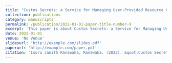 ```yaml
---
title: "Custos Secrets: a Service for Managing User-Provided Resource Credential Secrets for Science Gateways"
collection: publications
category: manuscripts
permalink: /publication/2022-01-01-paper-title-number-9
excerpt: 'This paper is about Custos Secrets: a Service for Managing User-Provided Resource Credential Secrets for Science Gateways.'
date: 2022-01-01
venue: 'No Venue'
slidesurl: 'http://example.com/slides.pdf'
paperurl: 'http://example.com/paper.pdf'
citation: 'Isuru Janith Ranawaka, Ranawaka. (2022). &quot;Custos Secrets: a Service for Managing User-Provided Resource Credential Secrets for Science Gateways.&quot; <i>No Venue</i>.'
---
```

